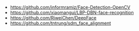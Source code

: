 - https://github.com/informramiz/Face-Detection-OpenCV
- https://github.com/xiaomangui/LBP-DBN-face-recognition
- https://github.com/RiweiChen/DeepFace
- https://github.com/tntrung/sdm_face_alignment
